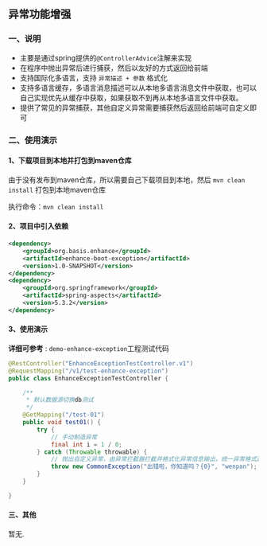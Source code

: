 ## 异常功能增强
### 一、说明
- 主要是通过spring提供的`@ControllerAdvice`注解来实现
- 在程序中抛出异常后进行捕获，然后以友好的方式返回给前端
- 支持国际化多语言，支持 `异常描述 + 参数` 格式化
- 支持多语言缓存，多语言消息描述可以从本地多语言消息文件中获取，也可以自己实现优先从缓存中获取，如果获取不到再从本地多语言文件中获取。
- 提供了常见的异常捕获，其他自定义异常需要捕获然后返回给前端可自定义即可

### 二、使用演示
#### 1、下载项目到本地并打包到maven仓库
由于没有发布到maven仓库，所以需要自己下载项目到本地，然后 `mvn clean install` 打包到本地maven仓库

执行命令：`mvn clean install`

#### 2、项目中引入依赖

```xml
<dependency>
    <groupId>org.basis.enhance</groupId>
    <artifactId>enhance-boot-exception</artifactId>
    <version>1.0-SNAPSHOT</version>
</dependency>
<dependency>
    <groupId>org.springframework</groupId>
    <artifactId>spring-aspects</artifactId>
    <version>5.3.2</version>
</dependency>
```

#### 3、使用演示

**详细可参考** : `demo-enhance-exception`工程测试代码

```java
@RestController("EnhanceExceptionTestController.v1")
@RequestMapping("/v1/test-enhance-exception")
public class EnhanceExceptionTestController {

    /**
     * 默认数据源切换db测试
     */
    @GetMapping("/test-01")
    public void test01() {
        try {
            // 手动制造异常
            final int i = 1 / 0;
        } catch (Throwable throwable) {
            // 抛出自定义异常，由异常拦截器拦截并格式化异常信息输出，统一异常格式返回
            throw new CommonException("出错啦，你知道吗？{0}", "wenpan");
        }
    }

}
```



#### 三、其他

暂无.

